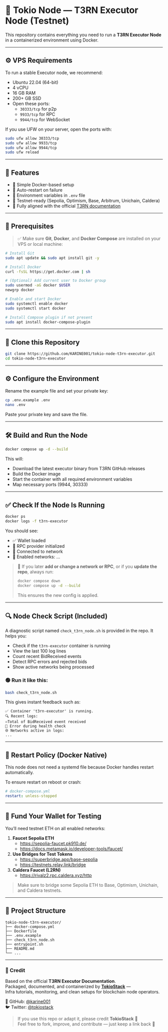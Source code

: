 

# 🧠 Tokio Node — T3RN Executor Node (Testnet)

This repository contains everything you need to run a **T3RN Executor Node** in a containerized environment using Docker.

---

## ⚙️ VPS Requirements

To run a stable Executor node, we recommend:

- Ubuntu 22.04 (64-bit)
- 4 vCPU
- 16 GB RAM
- 200+ GB SSD
- Open these ports:
  - `30333/tcp` for p2p
  - `9933/tcp` for RPC
  - `9944/tcp` for WebSocket

If you use UFW on your server, open the ports with:
```bash
sudo ufw allow 30333/tcp
sudo ufw allow 9933/tcp
sudo ufw allow 9944/tcp
sudo ufw reload
```

---

## 🧰 Features

- 🐳 Simple Docker-based setup
- 🔁 Auto-restart on failure
- 🔐 Environment variables in `.env` file
- 🧪 Testnet-ready (Sepolia, Optimism, Base, Arbitrum, Unichain, Caldera)
- 🧩 Fully aligned with the official [T3RN documentation](https://docs.t3rn.io/executor/become-an-executor/binary-setup)

---

## 🚀 Prerequisites

> ✅ Make sure **Git**, **Docker**, and **Docker Compose** are installed on your VPS or local machine:

```bash
# Install Git
sudo apt update && sudo apt install git -y

# Install Docker
curl -fsSL https://get.docker.com | sh

# (Optional) Add current user to Docker group
sudo usermod -aG docker $USER
newgrp docker

# Enable and start Docker
sudo systemctl enable docker
sudo systemctl start docker

# Install Compose plugin if not present
sudo apt install docker-compose-plugin
```

---

## 📂 Clone this Repository

```bash
git clone https://github.com/KARINE001/tokio-node-t3rn-executor.git
cd tokio-node-t3rn-executor
```

---

## ⚙️ Configure the Environment

Rename the example file and set your private key:

```bash
cp .env.example .env
nano .env
```

Paste your private key and save the file.

---

## 🛠️ Build and Run the Node

```bash
docker compose up -d --build
```

This will:
- Download the latest executor binary from T3RN GitHub releases
- Build the Docker image
- Start the container with all required environment variables
- Map necessary ports (9944, 30333)

---

## ✅ Check If the Node Is Running

```bash
docker ps
docker logs -f t3rn-executor
```

You should see:
- ✅ Wallet loaded  
- 🔌 RPC provider initialized  
- 🔗 Connected to network  
- 📯 Enabled networks: ...

> 🔄 If you later **add or change a network or RPC**, or if you **update the repo**, always run:
> ```bash
> docker compose down
> docker compose up -d --build
> ```
> This ensures the new config is applied.

---

## 🔍 Node Check Script (Included)

A diagnostic script named `check_t3rn_node.sh` is provided in the repo. It helps you:

- Check if the `t3rn-executor` container is running
- View the last 100 log lines
- Count recent BidReceived events
- Detect RPC errors and rejected bids
- Show active networks being processed

### 🟢 Run it like this:

```bash
bash check_t3rn_node.sh
```

This gives instant feedback such as:
```
✅ Container 't3rn-executor' is running.
🔍 Recent logs:
♾️Total of BidReceived event received
🚨 Error during health check
🌐 Networks active in logs:
...
```

---

## 🔄 Restart Policy (Docker Native)

This node does not need a systemd file because Docker handles restart automatically.

To ensure restart on reboot or crash:

```yaml
# docker-compose.yml
restart: unless-stopped
```

---

## 🔐 Fund Your Wallet for Testing

You’ll need testnet ETH on all enabled networks:

1. **Faucet Sepolia ETH**
    - https://sepolia-faucet.pk910.de/
    - https://docs.metamask.io/developer-tools/faucet/
2. **Use Bridges for Test Tokens**
    - https://superbridge.app/base-sepolia
    - https://testnets.relay.link/bridge
3. **Caldera Faucet (L2RN)**
    - https://rivalz2.rpc.caldera.xyz/http

> Make sure to bridge some Sepolia ETH to Base, Optimism, Unichain, and Caldera testnets.

---

## 🧾 Project Structure

```
tokio-node-t3rn-executor/
├── docker-compose.yml
├── Dockerfile
├── .env.example
├── check_t3rn_node.sh
├── entrypoint.sh
├── README.md
└── ...
```

---

### 🙌 Credit

Based on the official **T3RN Executor Documentation**.  
Packaged, documented, and containerized by **[TokioStack](https://github.com/karine001)** —  
Infra tutorials, monitoring, and clean setups for blockchain node operators.

🔗 GitHub: [@karine001](https://github.com/karine001)  
🐦 Twitter: [@tokiostack](https://twitter.com/tokiostack)

> If you use this repo or adapt it, please credit **TokioStack** 🙏  
> Feel free to fork, improve, and contribute — just keep a link back 🖖
